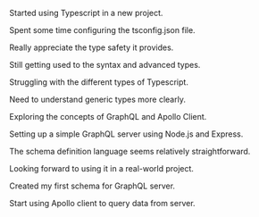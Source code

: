 Started using Typescript in a new project.

Spent some time configuring the tsconfig.json file.

Really appreciate the type safety it provides.

Still getting used to the syntax and advanced types.

Struggling with the different types of Typescript.

Need to understand generic types more clearly.

Exploring the concepts of GraphQL and Apollo Client.

Setting up a simple GraphQL server using Node.js and Express.

The schema definition language seems relatively straightforward.

Looking forward to using it in a real-world project.

Created my first schema for GraphQL server.

Start using Apollo client to query data from server.